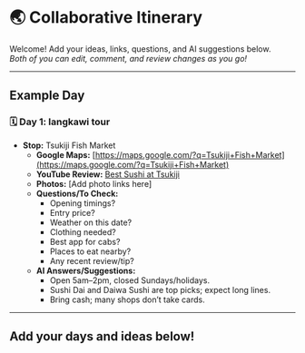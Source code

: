 # 🌏 Collaborative Itinerary

Welcome! Add your ideas, links, questions, and AI suggestions below.  
_Both of you can edit, comment, and review changes as you go!_

---

## Example Day

### 🗓️ Day 1: langkawi tour
- **Stop:** Tsukiji Fish Market
  - **Google Maps:** [https://maps.google.com/?q=Tsukiji+Fish+Market](https://maps.google.com/?q=Tsukiji+Fish+Market)
  - **YouTube Review:** [Best Sushi at Tsukiji](https://youtube.com/watch?v=...)
  - **Photos:** [Add photo links here]
  - **Questions/To Check:**
    - Opening timings?
    - Entry price?
    - Weather on this date?
    - Clothing needed?
    - Best app for cabs?
    - Places to eat nearby?
    - Any recent review/tip?
  - **AI Answers/Suggestions:**
    - Open 5am–2pm, closed Sundays/holidays.
    - Sushi Dai and Daiwa Sushi are top picks; expect long lines.
    - Bring cash; many shops don’t take cards.

---

## Add your days and ideas below!
